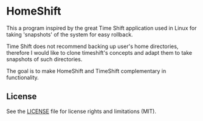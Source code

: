 # HomeShift

This a program inspired by the great Time Shift application used in Linux for taking 'snapshots' of the system for easy rollback.

Time Shift does not recommend backing up user's home directories, therefore I would like to clone timeshift's concepts and adapt them to take snapshots of such directories.

The goal is to make HomeShift and TimeShift complementary in functionality.

## License

See the [LICENSE](LICENSE.txt) file for license rights and limitations (MIT).
